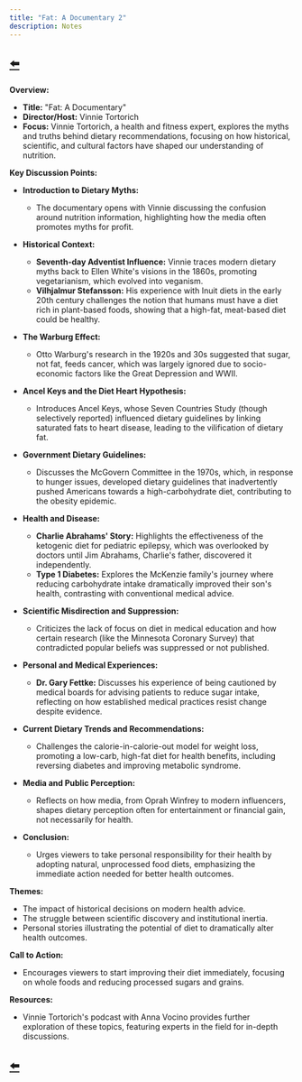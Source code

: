 ```yaml
---
title: "Fat: A Documentary 2"
description: Notes
---
```


## [⬅️](/)

**Overview:**
- **Title:** "Fat: A Documentary"
- **Director/Host:** Vinnie Tortorich
- **Focus:** Vinnie Tortorich, a health and fitness expert, explores the myths and truths behind dietary recommendations, focusing on how historical, scientific, and cultural factors have shaped our understanding of nutrition.

**Key Discussion Points:**

- **Introduction to Dietary Myths:**
  - The documentary opens with Vinnie discussing the confusion around nutrition information, highlighting how the media often promotes myths for profit.

- **Historical Context:**
  - **Seventh-day Adventist Influence:** Vinnie traces modern dietary myths back to Ellen White's visions in the 1860s, promoting vegetarianism, which evolved into veganism.
  - **Vilhjalmur Stefansson:** His experience with Inuit diets in the early 20th century challenges the notion that humans must have a diet rich in plant-based foods, showing that a high-fat, meat-based diet could be healthy.

- **The Warburg Effect:**
  - Otto Warburg's research in the 1920s and 30s suggested that sugar, not fat, feeds cancer, which was largely ignored due to socio-economic factors like the Great Depression and WWII.

- **Ancel Keys and the Diet Heart Hypothesis:**
  - Introduces Ancel Keys, whose Seven Countries Study (though selectively reported) influenced dietary guidelines by linking saturated fats to heart disease, leading to the vilification of dietary fat.

- **Government Dietary Guidelines:**
  - Discusses the McGovern Committee in the 1970s, which, in response to hunger issues, developed dietary guidelines that inadvertently pushed Americans towards a high-carbohydrate diet, contributing to the obesity epidemic.

- **Health and Disease:**
  - **Charlie Abrahams' Story:** Highlights the effectiveness of the ketogenic diet for pediatric epilepsy, which was overlooked by doctors until Jim Abrahams, Charlie's father, discovered it independently.
  - **Type 1 Diabetes:** Explores the McKenzie family's journey where reducing carbohydrate intake dramatically improved their son's health, contrasting with conventional medical advice.

- **Scientific Misdirection and Suppression:**
  - Criticizes the lack of focus on diet in medical education and how certain research (like the Minnesota Coronary Survey) that contradicted popular beliefs was suppressed or not published.

- **Personal and Medical Experiences:**
  - **Dr. Gary Fettke:** Discusses his experience of being cautioned by medical boards for advising patients to reduce sugar intake, reflecting on how established medical practices resist change despite evidence.

- **Current Dietary Trends and Recommendations:**
  - Challenges the calorie-in-calorie-out model for weight loss, promoting a low-carb, high-fat diet for health benefits, including reversing diabetes and improving metabolic syndrome.

- **Media and Public Perception:**
  - Reflects on how media, from Oprah Winfrey to modern influencers, shapes dietary perception often for entertainment or financial gain, not necessarily for health.

- **Conclusion:**
  - Urges viewers to take personal responsibility for their health by adopting natural, unprocessed food diets, emphasizing the immediate action needed for better health outcomes.

**Themes:**
- The impact of historical decisions on modern health advice.
- The struggle between scientific discovery and institutional inertia.
- Personal stories illustrating the potential of diet to dramatically alter health outcomes.

**Call to Action:**
- Encourages viewers to start improving their diet immediately, focusing on whole foods and reducing processed sugars and grains.

**Resources:**
- Vinnie Tortorich's podcast with Anna Vocino provides further exploration of these topics, featuring experts in the field for in-depth discussions.

## [⬅️](/)